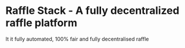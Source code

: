 <!-- What do we want to do? -->
<!-- 
    1. Create the contract
    2. Participants should enter the lottery
    3. Lottery should randomly choose a winner (verifiably random)
    4. Select a winner ever X minutes (completely automated)

    We need to use Chainlink orcales ==> Randomness(Chainlink VRF), Automation of contract(Chainlink Keepers)

 -->

# Raffle Stack - A fully decentralized raffle platform
It it fully automated, 100% fair and fully decentralised raffle